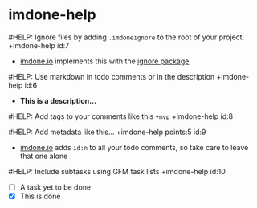 imdone-help
====

#HELP: Ignore files by adding `.imdoneignore` to the root of your project. +imdone-help id:7
- [imdone.io](https://imdone.io) implements this with the [ignore package](https://www.npmjs.com/package/ignore)

#HELP: Use markdown in todo comments or in the description +imdone-help id:6
- **This is a description...**

#HELP: Add tags to your comments like this `+mvp` +imdone-help id:8

#HELP: Add metadata like this... +imdone-help points:5 id:9
- [imdone.io](https://imdone.io) adds `id:n` to all your todo comments, so take care to leave that one alone

#HELP: Include subtasks using GFM task lists +imdone-help id:10
- [ ] A task yet to be done
- [x] This is done
